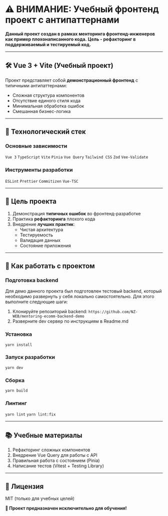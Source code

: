 # **⚠️ ВНИМАНИЕ: Учебный фронтенд проект с антипаттернами**

**Данный проект создан в рамках менторинга фронтенд-инженеров как пример плохонаписанного кода.**
**Цель - рефакторинг в поддерживаемый и тестируемый код.**

---

## **🛠️ Vue 3 + Vite (Учебный проект)**

Проект представляет собой **демонстрационный фронтенд** с типичными антипаттернами:
- Сложная структура компонентов
- Отсутствие единого стиля кода
- Минимальная обработка ошибок
- Смешанная бизнес-логика

---

## **🚀 Технологический стек**

### **Основные зависимости**
`Vue 3` `TypeScript` `Vite` `Pinia` `Vue Query`
`Tailwind CSS` `Zod` `Vee-Validate`

### **Инструменты разработки**
`ESLint` `Prettier` `Commitizen` `Vue-TSC`

---

## **📌 Цель проекта**

1. Демонстрация **типичных ошибок** во фронтенд-разработке
2. Практика **рефакторинга** плохого кода
3. Внедрение **лучших практик**:
   - Чистая архитектура
   - Тестируемость
   - Валидация данных
   - Состояние приложения

---

## **🔧 Как работать с проектом**

### Подготовка backend
Для демо данного проекта был подготовлен тестовый backend, который необходимо развернуть у себя локально самостоятельно. Для этого выполните следующие шаги:

1. Клонируйте репозиторий backend: `https://github.com/NZ-WEB/mentoring-ecomm-backend-demo`
2. Разверните dev сервер по инструкциям в Readme.md

### **Установка**
```yarn install```

### **Запуск разработки**
```yarn dev```

### **Сборка**
```yarn build```

### **Линтинг**
```yarn lint```
```yarn lint:fix```

---

## **📚 Учебные материалы**

1. Рефакторинг сложных компонентов
2. Внедрение Vue Query для работы с API
3. Правильная работа с состоянием (Pinia)
4. Написание тестов (Vitest + Testing Library)

---

## **📄 Лицензия**
MIT (только для учебных целей)

**🚨 Проект предназначен исключительно для обучения!**
